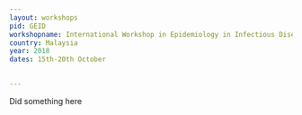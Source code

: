 ```yaml
---
layout: workshops
pid: GEID
workshopname: International Workshop in Epidemiology in Infectious Diseases
country: Malaysia
year: 2018
dates: 15th-20th October

   
---
```


Did something here
